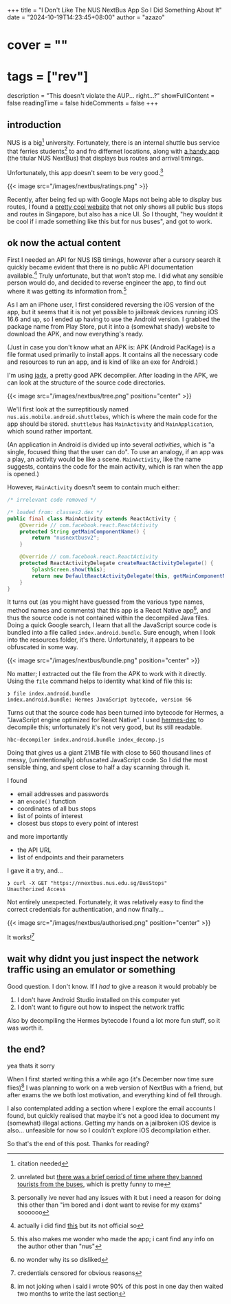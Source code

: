 +++
title = "I Don't Like The NUS NextBus App So I Did Something About It"
date = "2024-10-19T14:23:45+08:00"
author = "azazo"
# cover = ""
# tags = ["rev"]
description = "This doesn't violate the AUP... right...?"
showFullContent = false
readingTime = false
hideComments = false
+++

## introduction

NUS is a big[^1] university. Fortunately, there is an internal shuttle bus service that ferries students[^2] to and fro differnet locations, along with [a handy app](https://play.google.com/store/apps/details?id=nus.ais.mobile.android.shuttlebus) (the titular NUS NextBus) that displays bus routes and arrival timings.

Unfortunately, this app doesn't seem to be very good.[^3]

{{< image src="/images/nextbus/ratings.png" >}}

Recently, after being fed up with Google Maps not being able to display bus routes, I found a [pretty cool website](https://busrouter.sg/) that not only shows all public bus stops and routes in Singapore, but also has a nice UI. So I thought, "hey wouldnt it be cool if i made something like this but for nus buses", and got to work.

## ok now the actual content

First I needed an API for NUS ISB timings, however after a cursory search it quickly became evident that there is no public API documentation available.[^4] Truly unfortunate, but that won't stop me. I did what any sensible person would do, and decided to reverse engineer the app, to find out where it was getting its information from.[^5]

As I am an iPhone user, I first considered reversing the iOS version of the app, but it seems that it is not yet possible to jailbreak devices running iOS 16.6 and up, so I ended up having to use the Android version. I grabbed the package name from Play Store, put it into a (somewhat shady) website to download the APK, and now everything's ready.

(Just in case you don't know what an APK is: APK (Android PacKage) is a file format used primarily to install apps. It contains all the necessary code and resources to run an app, and is kind of like an exe for Android.)

I'm using [jadx](https://github.com/skylot/jadx), a pretty good APK decompiler. After loading in the APK, we can look at the structure of the source code directories.

{{< image src="/images/nextbus/tree.png" position="center" >}}

We'll first look at the surreptitiously named `nus.ais.mobile.android.shuttlebus`, which is where the main code for the app should be stored. `shuttlebus` has `MainActivity` and `MainApplication`, which sound rather important.

(An application in Android is divided up into several *activities*, which is "a single, focused thing that the user can do". To use an analogy, if an app was a play, an activity would be like a scene. `MainActivity`, like the name suggests, contains the code for the main activity, which is ran when the app is opened.)

However, `MainActivity` doesn't seem to contain much either:

```java
/* irrelevant code removed */

/* loaded from: classes2.dex */
public final class MainActivity extends ReactActivity {
    @Override // com.facebook.react.ReactActivity
    protected String getMainComponentName() {
        return "nusnextbusv2";
    }

    @Override // com.facebook.react.ReactActivity
    protected ReactActivityDelegate createReactActivityDelegate() {
        SplashScreen.show(this);
        return new DefaultReactActivityDelegate(this, getMainComponentName(), DefaultNewArchitectureEntryPoint.getFabricEnabled());
    }
}
```

It turns out (as you might have guessed from the various type names, method names and comments) that this app is a React Native app[^6], and thus the source code is not contained within the decompiled Java files. Doing a quick Google search, I learn that all the JavaScript source code is bundled into a file called `index.android.bundle`. Sure enough, when I look into the resources folder, it's there. Unfortunately, it appears to be obfuscated in some way.

{{< image src="/images/nextbus/bundle.png" position="center" >}}

No matter; I extracted out the file from the APK to work with it directly. Using the `file` command helps to identity what kind of file this is:

```shell
❯ file index.android.bundle
index.android.bundle: Hermes JavaScript bytecode, version 96
```

Turns out that the source code has been turned into bytecode for Hermes, a "JavaScript engine optimized for React Native". I used [hermes-dec](https://github.com/P1sec/hermes-dec) to decompile this; unfortunately it's not very good, but its still readable.

```shell
hbc-decompiler index.android.bundle index_decomp.js
```

Doing that gives us a giant 21MB file with close to 560 thousand lines of messy, (unintentionally) obfuscated JavaScript code. So I did the most sensible thing, and spent close to half a day scanning through it.

I found
- email addresses and passwords
- an `encode()` function
- coordinates of all bus stops
- list of points of interest
- closest bus stops to every point of interest

and more importantly
- the API URL
- list of endpoints and their parameters

I gave it a try, and...

```shell
❯ curl -X GET "https://nnextbus.nus.edu.sg/BusStops"
Unauthorized Access
```

Not entirely unexpected. Fortunately, it was relatively easy to find the correct credentials for authentication, and now finally...

{{< image src="/images/nextbus/authorised.png" position="center" >}}

It works![^7]

## wait why didnt you just inspect the network traffic using an emulator or something

Good question. I don't know. If I *had* to give a reason it would probably be

1. I don't have Android Studio installed on this computer yet
2. I don't want to figure out how to inspect the network traffic

Also by decompiling the Hermes bytecode I found a lot more fun stuff, so it was worth it.

## the end?

yea thats it sorry

When I first started writing this a while ago (it's December now time sure flies)[^8] I was planning to work on a web version of NextBus with a friend, but after exams the we both lost motivation, and everything kind of fell through.

I also contemplated adding a section where I explore the email accounts I found, but quickly realised that maybe it's not a good idea to document my (somewhat) illegal actions. Getting my hands on a jailbroken iOS device is also... unfeasible for now so I couldn't explore iOS decompilation either.

So that's the end of this post. Thanks for reading?

[^1]: citation needed
[^2]: unrelated but [there was a brief period of time where they banned tourists from the buses](https://www.channelnewsasia.com/singapore/nus-chinese-tourists-visitors-access-utown-food-courts-shuttle-bus-golden-week-holiday-4639906), which is pretty funny to me
[^3]: personally ive never had any issues with it but i need a reason for doing this other than "im bored and i dont want to revise for my exams" soooooo
[^4]: actually i did find [this](https://suibianp.github.io/nus-nextbus-new-api/) but its not official so
[^5]: this also makes me wonder who made the app; i cant find any info on the author other than "nus"
[^6]: no wonder why its so disliked
[^7]: credentials censored for obvious reasons
[^8]: im not joking when i said i wrote 90% of this post in one day then waited two months to write the last section